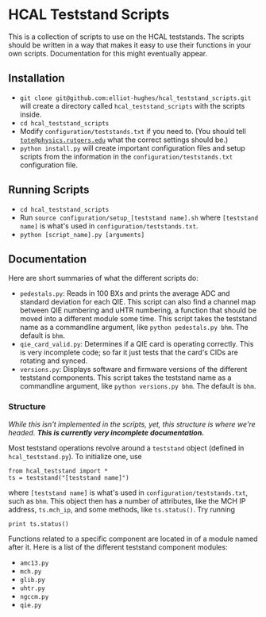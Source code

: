 # HCAL Teststand Scripts
This is a collection of scripts to use on the HCAL teststands. The scripts should be written in a way that makes it easy to use their functions in your own scripts. Documentation for this might eventually appear.

## Installation

* `git clone git@github.com:elliot-hughes/hcal_teststand_scripts.git` will create a directory called `hcal_teststand_scripts` with the scripts inside.
* `cd hcal_teststand_scripts`
* Modify `configuration/teststands.txt` if you need to. (You should tell <code>tote@physics.rutgers.edu</code> what the correct settings should be.)
* `python install.py` will create important configuration files and setup scripts from the information in the `configuration/teststands.txt` configuration file.

## Running Scripts

* `cd hcal_teststand_scripts`
* Run `source configuration/setup_[teststand name].sh` where `[teststand name]` is what's used in `configuration/teststands.txt`.
* `python [script_name].py [arguments]`

## Documentation
Here are short summaries of what the different scripts do:

* `pedestals.py`: Reads in 100 BXs and prints the average ADC and standard deviation for each QIE. This script can also find a channel map between QIE numbering and uHTR numbering, a function that should be moved into a different module some time. This script takes the teststand name as a commandline argument, like `python pedestals.py bhm`. The default is `bhm`.
* `qie_card_valid.py`: Determines if a QIE card is operating correctly. This is very incomplete code; so far it just tests that the card's CIDs are rotating and synced.
* `versions.py`: Displays software and firmware versions of the different teststand components. This script takes the teststand name as a commandline argument, like `python versions.py bhm`. The default is `bhm`.

### Structure
*While this isn't implemented in the scripts, yet, this structure is where we're headed. __This is currently very incomplete documentation.__*

Most teststand operations revolve around a `teststand` object (defined in `hcal_teststand.py`). To initialize one, use
```
from hcal_teststand import *
ts = teststand("[teststand name]")
```
where `[teststand name]` is what's used in `configuration/teststands.txt`, such as `bhm`. This object then has a number of attributes, like the MCH IP address, `ts.mch_ip`, and some methods, like `ts.status()`. Try running 
```
print ts.status()
```

Functions related to a specific component are located in of a module named after it. Here is a list of the different teststand component modules:

* `amc13.py`
* `mch.py`
* `glib.py`
* `uhtr.py`
* `ngccm.py`
* `qie.py`
